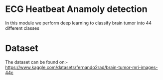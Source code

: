 # ECG Heatbeat Anamoly detection
In this module we perform deep learning to classify brain tumor into 44 different classes
# Dataset
The dataset can be found on:-https://www.kaggle.com/datasets/fernando2rad/brain-tumor-mri-images-44c

